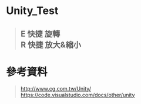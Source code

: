 # Unity_Test
> ## E 快捷 旋轉 <br> R 快捷 放大&縮小

# 參考資料
> http://www.cg.com.tw/Unity/
> https://code.visualstudio.com/docs/other/unity
